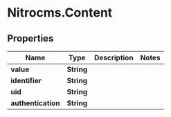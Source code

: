 # Nitrocms.Content

## Properties

Name | Type | Description | Notes
------------ | ------------- | ------------- | -------------
**value** | **String** |  | 
**identifier** | **String** |  | 
**uid** | **String** |  | 
**authentication** | **String** |  | 


